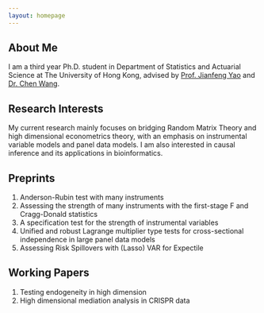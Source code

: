 ```yaml
---
layout: homepage
---
```


## About Me

I am a third year Ph.D. student in Department of Statistics and Actuarial Science at The University of Hong Kong, advised by [Prof. Jianfeng Yao](https://jianfengyao.wordpress.com/) and [Dr. Chen Wang](https://saasweb.hku.hk/staff/stacw/web/).

## Research Interests
My current research mainly focuses on bridging Random Matrix Theory and high dimensional econometrics theory, with an emphasis on instrumental variable models and panel data models. I am also interested in causal inference and its applications in bioinformatics.

## Preprints
1. Anderson-Rubin test with many instruments
2. Assessing the strength of many instruments with the first-stage F and Cragg-Donald statistics
3. A specification test for the strength of instrumental variables
4. Unified and robust Lagrange multiplier type tests for cross-sectional independence in large panel data models
5. Assessing Risk Spillovers with (Lasso) VAR for Expectile

## Working Papers
1. Testing endogeneity in high dimension 
2. High dimensional mediation analysis in CRISPR data
